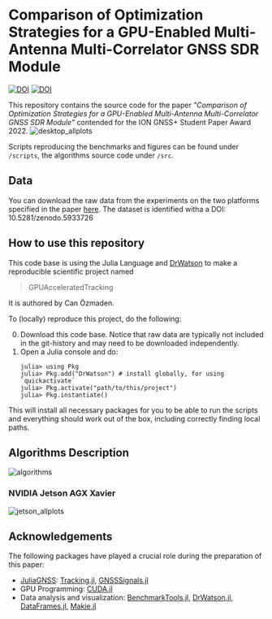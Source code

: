 # Comparison of Optimization Strategies for a GPU-Enabled Multi-Antenna Multi-Correlator GNSS SDR Module


[![DOI](https://zenodo.org/badge/438278321.svg)](https://zenodo.org/badge/latestdoi/438278321)
[![DOI](https://zenodo.org/badge/DOI/10.5281/zenodo.5933726.svg)](https://doi.org/10.5281/zenodo.5933726)

This repository contains the source code for the paper *"Comparison of Optimization Strategies for a GPU-Enabled Multi-Antenna Multi-Correlator GNSS SDR Module"* contended for the ION GNSS+ Student Paper Award 2022.
![desktop_allplots](https://user-images.githubusercontent.com/33359548/151870105-af00d1da-38bf-4e0d-aa53-7aa3c3b5a2e9.svg)

Scripts reproducing the benchmarks and figures can be found under `/scripts`, the algorithms source code under `/src`. 

## Data
You can download the raw data from the experiments on the two platforms specified in the paper [here](https://zenodo.org/record/5933726). 
The dataset is identified witha a DOI: 10.5281/zenodo.5933726

## How to use this repository
This code base is using the Julia Language and [DrWatson](https://juliadynamics.github.io/DrWatson.jl/stable/)
to make a reproducible scientific project named
> GPUAcceleratedTracking

It is authored by Can Özmaden.

To (locally) reproduce this project, do the following:

0. Download this code base. Notice that raw data are typically not included in the
   git-history and may need to be downloaded independently.
1. Open a Julia console and do:
   ```
   julia> using Pkg
   julia> Pkg.add("DrWatson") # install globally, for using `quickactivate`
   julia> Pkg.activate("path/to/this/project")
   julia> Pkg.instantiate()
   ```

This will install all necessary packages for you to be able to run the scripts and
everything should work out of the box, including correctly finding local paths.

## Algorithms Description
![algorithms](https://user-images.githubusercontent.com/33359548/151870213-4a71e15a-b288-4a75-ba19-e435a9b5296e.svg)

###  NVIDIA Jetson AGX Xavier
![jetson_allplots](https://user-images.githubusercontent.com/33359548/151870294-15d61608-64e9-4271-8ea7-e30c3af64fea.svg)

## Acknowledgements
The following packages have played a crucial role during the preparation of this paper:
* [JuliaGNSS](https://github.com/JuliaGNSS): [Tracking.jl](https://github.com/JuliaGNSS/Tracking.jl), [GNSSSignals.jl](https://github.com/JuliaGNSS/GNSSSignals.jl)
* GPU Programming: [CUDA.jl](https://github.com/JuliaGPU/CUDA.jl)
* Data analysis and visualization: [BenchmarkTools.jl](https://github.com/JuliaCI/BenchmarkTools.jl), [DrWatson.jl](https://github.com/JuliaDynamics/DrWatson.jl), [DataFrames.jl](https://github.com/JuliaData/DataFrames.jl), [Makie.jl](https://github.com/JuliaPlots/Makie.jl)
